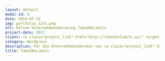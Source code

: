 ```yaml
---
layout: default
modal-id: 6
date: 2014-07-15
img: portfolio_t2nl.png
alt: Online Unternehmensberatung Take2NoLimits
project-date: 2017
client: <a class="project_link" href="http://take2nolimits.eu/" target="_blank">Take2NoLimits</a>
category: Wordpress
description: Für die Unternehmensberater von <a class="project_link" href="http://take2nolimits.eu" target="_blank">Take2Nolimits</a> wurde die Website inklusive integrierten Blog mit Wordpress aufgebaut. Dabei wurde mir der Content vorwiegend bereits zur Verfügung gestellt, danach habe ich das Layout nach Wunsch umgesetzt.
title: Take2NoLimits
---
```

